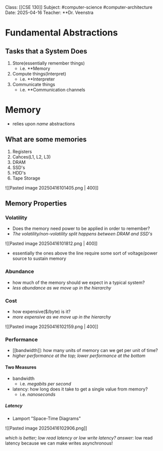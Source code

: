 Class: [[CSE 130]]
Subject: #computer-science #computer-architecture 
Date: 2025-04-16
Teacher: **Dr. Veenstra

# Fundamental Abstractions

## Tasks that a System Does
1. Store(essentially remember things)
	- i.e. **Memory
2. Compute things(Interpret)
	- i.e. **Interpreter
3. Communicate things
	- i.e. **Communication channels


# Memory

- relies upon *name* abstractions

## What are some memories
1. Registers
2. Cahces(L1, L2, L3)
3. DRAM
4. SSD's
5. HDD's
6. Tape Storage

![[Pasted image 20250416101405.png | 400]]

## Memory Properties
### Volatility
- Does the memory need power to be applied in order to remember?
- *The volatility/non-volatility split happens between DRAM and SSD's*

![[Pasted image 20250416101812.png | 400]]

- essentially the ones above the line require some sort of voltage/power source to sustain memory

### Abundance
- how much of the memory should we expect in a typical system?
- *less abundance as we move up in the hierarchy*

### Cost
- how expensive($/byte) is it?
- *more expensive as we move up in the hierarchy*

![[Pasted image 20250416102159.png | 400]]

### Performance
- [[bandwidth]]: how many units of memory can we get per unit of time?
- *higher performance at the top; lower performance at the bottom*

#### Two Measures
- bandwidth
	- i.e. *megabits per second*
- latency: how long does it take to get a single value from memory?
	- i.e. *nanoseconds*

##### Latency
- Lamport "Space-Time Diagrams"

![[Pasted image 20250416102906.png]]

*which is better; low read latency or low write latency?*
*answer*: low read latency because we can make writes asynchronous!
